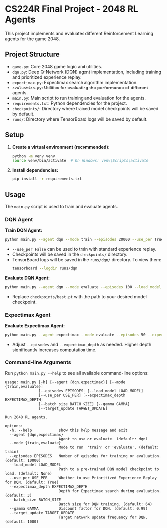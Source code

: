 # CS224R Final Project - 2048 RL Agents

This project implements and evaluates different Reinforcement Learning agents for the game 2048.

## Project Structure

- `game.py`: Core 2048 game logic and utilities.
- `dqn.py`: Deep Q-Network (DQN) agent implementation, including training and prioritized experience replay.
- `expectimax.py`: Expectimax search algorithm implementation.
- `evaluation.py`: Utilities for evaluating the performance of different agents.
- `main.py`: Main script to run training and evaluation for the agents.
- `requirements.txt`: Python dependencies for the project.
- `checkpoints/`: Directory where trained model checkpoints will be saved by default.
- `runs/`: Directory where TensorBoard logs will be saved by default.

## Setup

1.  **Create a virtual environment (recommended):**
    ```bash
    python -m venv venv
    source venv/bin/activate  # On Windows: venv\Scripts\activate
    ```

2.  **Install dependencies:**
    ```bash
    pip install -r requirements.txt
    ```

## Usage

The `main.py` script is used to train and evaluate agents. 

### DQN Agent

**Train DQN Agent:**
```bash
python main.py --agent dqn --mode train --episodes 20000 --use_per True
```
- `--use_per False` can be used to train with standard experience replay.
- Checkpoints will be saved in the `checkpoints/` directory.
- TensorBoard logs will be saved in the `runs/dqn/` directory. To view them:
  ```bash
  tensorboard --logdir runs/dqn
  ```

**Evaluate DQN Agent:**
```bash
python main.py --agent dqn --mode evaluate --episodes 100 --load_model checkpoints/best.pt
```
- Replace `checkpoints/best.pt` with the path to your desired model checkpoint.

### Expectimax Agent

**Evaluate Expectimax Agent:**
```bash
python main.py --agent expectimax --mode evaluate --episodes 50 --expectimax_depth 3
```
- Adjust `--episodes` and `--expectimax_depth` as needed. Higher depth significantly increases computation time.

### Command-line Arguments

Run `python main.py --help` to see all available command-line options:

```
usage: main.py [-h] [--agent {dqn,expectimax}] [--mode {train,evaluate}]
               [--episodes EPISODES] [--load_model LOAD_MODEL]
               [--use_per USE_PER] [--expectimax_depth EXPECTIMAX_DEPTH]
               [--batch_size BATCH_SIZE] [--gamma GAMMA]
               [--target_update TARGET_UPDATE]

Run 2048 RL agents.

options:
  -h, --help            show this help message and exit
  --agent {dqn,expectimax}
                        Agent to use or evaluate. (default: dqn)
  --mode {train,evaluate}
                        Mode to run: 'train' or 'evaluate'. (default: train)
  --episodes EPISODES   Number of episodes for training or evaluation. (default: 10000)
  --load_model LOAD_MODEL
                        Path to a pre-trained DQN model checkpoint to load. (default: None)
  --use_per USE_PER     Whether to use Prioritized Experience Replay for DQN. (default: True)
  --expectimax_depth EXPECTIMAX_DEPTH
                        Depth for Expectimax search during evaluation. (default: 3)
  --batch_size BATCH_SIZE
                        Batch size for DQN training. (default: 64)
  --gamma GAMMA         Discount factor for DQN. (default: 0.99)
  --target_update TARGET_UPDATE
                        Target network update frequency for DQN. (default: 1000)
```
